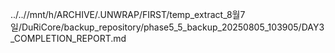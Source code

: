 ../..//mnt/h/ARCHIVE/.UNWRAP/FIRST/temp_extract_8월7일/DuRiCore/backup_repository/phase5_5_backup_20250805_103905/DAY3_COMPLETION_REPORT.md